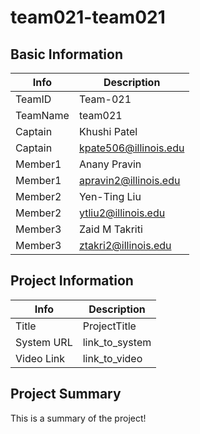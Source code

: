 # team021-team021

## Basic Information

|   Info      |        Description     |
| ----------- | ---------------------- |
| TeamID      |        Team-021        |
| TeamName    |         team021         |
| Captain     |     Khushi Patel      |
| Captain     |  kpate506@illinois.edu  |
| Member1     |         Anany Pravin |
| Member1     |    apravin2@illinois.edu |
| Member2     |     Yen-Ting Liu     |
| Member2     |  ytliu2@illinois.edu |
| Member3     |     Zaid M Takriti   |
| Member3     |  ztakri2@illinois.edu          |

## Project Information

|   Info      |        Description     |
| ----------- | ---------------------- |
|  Title      |       ProjectTitle     |
| System URL  |      link_to_system    |
| Video Link  |      link_to_video     |

## Project Summary

This is a summary of the project!
